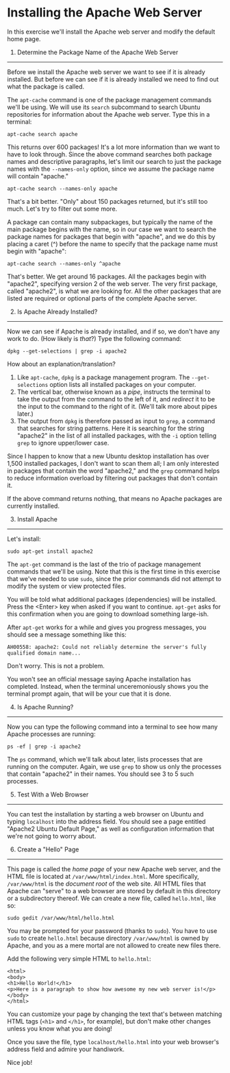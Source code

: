 Installing the Apache Web Server
================================

In this exercise we'll install the Apache web server and modify the default home page.

1. Determine the Package Name of the Apache Web Server
------------------------------------------------------

Before we install the Apache web server we want to see if it is already installed. But before we can see if it is already installed we need to find out what the package is called.

The `apt-cache` command is one of the package management commands we'll be using. We will use its `search` subcommand to search Ubuntu repositories for information about the Apache web server. Type this in a terminal:

    apt-cache search apache

This returns over 600 packages! It's a lot more information than we want to have to look through. Since the above command searches both package names and descriptive paragraphs, let's limit our search to just the package names with the `--names-only` option, since we assume the package name will contain "apache."

    apt-cache search --names-only apache

That's a bit better. "Only" about 150 packages returned, but it's still too much. Let's try to filter out some more.

A package can contain many subpackages, but typically the name of the main package begins with the name, so in our case we want to search the package names for packages that begin with "apache", and we do this by placing a caret (^) before the name to specify that the package name must begin with "apache":

    apt-cache search --names-only ^apache

That's better. We get around 16 packages. All the packages begin with "apache2", specifying version 2 of the web server. The very first package, called "apache2", is what we are looking for. All the other packages that are listed are required or optional parts of the complete Apache server.

2. Is Apache Already Installed?
-------------------------------

Now we can see if Apache is already installed, and if so, we don't have any work to do. (How likely is *that*?) Type the following command:

    dpkg --get-selections | grep -i apache2

How about an explanation/translation?

1. Like `apt-cache`, `dpkg` is a package management program. The `--get-selections` option lists all installed packages on your computer.
2. The vertical bar, otherwise known as a *pipe*, instructs the terminal to take the output from the command to the left of it, and *redirect* it to be the input to the command to the right of it. (We'll talk more about pipes later.)
3. The output from `dpkg` is therefore passed as input to `grep`, a command that searches for string patterns. Here it is searching for the string "apache2" in the list of all installed packages, with the `-i` option telling `grep` to ignore upper/lower case.

Since I happen to know that a new Ubuntu desktop installation has over 1,500 installed packages, I don't want to scan them all; I am only interested in packages that contain the word "apache2," and the `grep` command helps to reduce information overload by filtering out packages that don't contain it.

If the above command returns nothing, that means no Apache packages are currently installed.


3. Install Apache
-----------------

Let's install:

    sudo apt-get install apache2

The `apt-get` command is the last of the trio of package management commands that we'll be using. Note that this is the first time in this exercise that we've needed to use `sudo`, since the prior commands did not attempt to modify the system or view protected files.

You will be told what additional packages (dependencies) will be installed. Press the &lt;Enter> key when asked if you want to continue. `apt-get` asks for this confirmation when you are going to download something large-ish.

After `apt-get` works for a while and gives you progress messages, you should see a message something like this:

    AH00558: apache2: Could not reliably determine the server's fully qualified domain name...

Don't worry. This is not a problem.

You won't see an official message saying Apache installation has completed. Instead, when the terminal unceremoniously shows you the terminal prompt again, that will be your cue that it is done.


4. Is Apache Running?
---------------------

Now you can type the following command into a terminal to see how many Apache processes are running:

    ps -ef | grep -i apache2

The `ps` command, which we'll talk about later, lists processes that are running on the computer. Again, we use `grep` to show us only the processes that contain "apache2" in their names. You should see 3 to 5 such processes.


5. Test With a Web Browser
--------------------------

You can test the installation by starting a web browser on Ubuntu and typing `localhost` into the address field. You should see a page entitled "Apache2 Ubuntu Default Page," as well as configuration information that we're not going to worry about.


6. Create a "Hello" Page
------------------------

This page is called the *home page* of your new Apache web server, and the HTML file is located at `/var/www/html/index.html`. More specifically, `/var/www/html` is the *document root* of the web site. All HTML files that Apache can "serve" to a web browser are stored by default in this directory or a subdirectory thereof. We can create a new file, called `hello.html`, like so:

    sudo gedit /var/www/html/hello.html

You may be prompted for your password (thanks to `sudo`). You have to use `sudo` to create `hello.html` because directory `/var/www/html` is owned by Apache, and you as a mere mortal are not allowed to create new files there.

Add the following very simple HTML to `hello.html`:

    <html>
    <body>
    <h1>Hello World!</h1>
    <p>Here is a paragraph to show how awesome my new web server is!</p>
    </body>
    </html>

You can customize your page by changing the text that's between matching HTML tags (`<h1>` and `</h1>`, for example), but don't make other changes unless you know what you are doing!

Once you save the file, type `localhost/hello.html` into your web browser's address field and admire your handiwork.

Nice job!